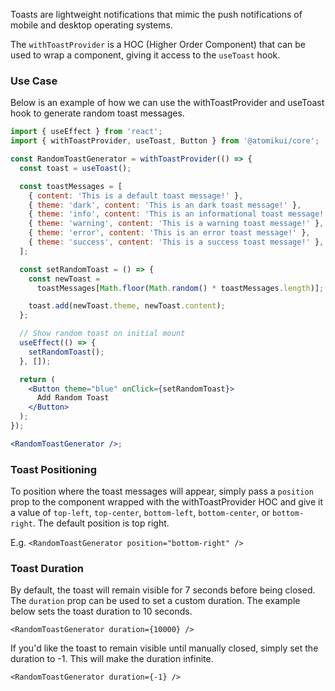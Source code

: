 Toasts are lightweight notifications that mimic the push notifications of mobile and desktop operating systems.

The `withToastProvider` is a HOC (Higher Order Component) that can be used to wrap a component, giving it access to the `useToast` hook.

### Use Case

Below is an example of how we can use the withToastProvider and useToast hook to generate random toast messages.

```jsx
import { useEffect } from 'react';
import { withToastProvider, useToast, Button } from '@atomikui/core';

const RandomToastGenerator = withToastProvider(() => {
  const toast = useToast();

  const toastMessages = [
    { content: 'This is a default toast message!' },
    { theme: 'dark', content: 'This is an dark toast message!' },
    { theme: 'info', content: 'This is an informational toast message!' },
    { theme: 'warning', content: 'This is a warning toast message!' },
    { theme: 'error', content: 'This is an error toast message!' },
    { theme: 'success', content: 'This is a success toast message!' },
  ];

  const setRandomToast = () => {
    const newToast =
      toastMessages[Math.floor(Math.random() * toastMessages.length)];

    toast.add(newToast.theme, newToast.content);
  };

  // Show random toast on initial mount
  useEffect(() => {
    setRandomToast();
  }, []);

  return (
    <Button theme="blue" onClick={setRandomToast}>
      Add Random Toast
    </Button>
  );
});

<RandomToastGenerator />;
```

### Toast Positioning

To position where the toast messages will appear, simply pass a `position` prop to the component wrapped with the withToastProvider HOC and give it a value of `top-left`, `top-center`, `bottom-left`, `bottom-center`, or `bottom-right`. The default position is top right.

E.g. `<RandomToastGenerator position="bottom-right" />`

### Toast Duration

By default, the toast will remain visible for 7 seconds before being closed. The `duration` prop can be used to set a custom duration. The example below sets the toast duration to 10 seconds.

`<RandomToastGenerator duration={10000} />`

If you'd like the toast to remain visible until manually closed, simply set the duration to -1. This will make the duration infinite.

`<RandomToastGenerator duration={-1} />`

